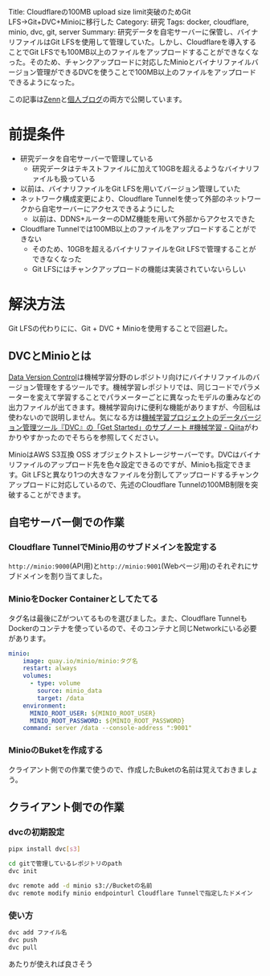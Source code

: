 Title: Cloudflareの100MB upload size limit突破のためGit LFS→Git+DVC+Minioに移行した
Category: 研究
Tags: docker, cloudflare, minio, dvc, git, server
Summary: 研究データを自宅サーバーに保管し、バイナリファイルはGit LFSを使用して管理していた。しかし、Cloudflareを導入することでGit LFSでも100MB以上のファイルをアップロードすることができなくなった。そのため、チャンクアップロードに対応したMinioとバイナリファイルバージョン管理ができるDVCを使うことで100MB以上のファイルをアップロードできるようになった。



この記事は[Zenn](https://zenn.dev/2lu3)と[個人ブログ](https://2lu3.github.io/)の両方で公開しています。

# 前提条件

* 研究データを自宅サーバーで管理している
  * 研究データはテキストファイルに加えて10GBを超えるようなバイナリファイルも扱っている
* 以前は、バイナリファイルをGit LFSを用いてバージョン管理していた
* ネットワーク構成変更により、Cloudflare Tunnelを使って外部のネットワークから自宅サーバーにアクセスできるようにした
  * 以前は、DDNS+ルーターのDMZ機能を用いて外部からアクセスできた
* Cloudflare Tunnelでは100MB以上のファイルをアップロードすることができない
  * そのため、10GBを超えるバイナリファイルをGit LFSで管理することができなくなった
  * Git LFSにはチャンクアップロードの機能は実装されていないらしい

# 解決方法

Git LFSの代わりにに、Git + DVC + Minioを使用することで回避した。

## DVCとMinioとは

[Data Version Control](https://dvc.ai/)は機械学習分野のレポジトリ向けにバイナリファイルのバージョン管理をするツールです。機械学習レポジトリでは、同じコードでパラメーターを変えて学習することでパラメーターごとに異なったモデルの重みなどの出力ファイルが出てきます。機械学習向けに便利な機能がありますが、今回私は使わないので説明しません。気になる方は[機械学習プロジェクトのデータバージョン管理ツール『DVC』の「Get Started」のサブノート #機械学習 - Qiita](https://qiita.com/meow_noisy/items/a644547930e6f2dea12d)がわかりやすかったのでそちらを参照してください。

MinioはAWS S3互換 OSS オブジェクトストレージサーバーです。DVCはバイナリファイルのアップロード先を色々設定できるのですが、Minioも指定できます。Git LFSと異なり1つの大きなファイルを分割してアップロードするチャンクアップロードに対応しているので、先述のCloudflare Tunnelの100MB制限を突破することができます。

## 自宅サーバー側での作業

### Cloudflare TunnelでMinio用のサブドメインを設定する

`http://minio:9000`(API用)と`http://minio:9001`(Webページ用)のそれぞれにサブドメインを割り当てました。

### MinioをDocker Containerとしてたてる

タグ名は最後にZがついてるものを選びました。また、Cloudflare TunnelもDockerのコンテナを使っているので、そのコンテナと同じNetworkにいる必要があります。

```yaml
minio:
    image: quay.io/minio/minio:タグ名
    restart: always
    volumes:
      - type: volume
        source: minio_data
        target: /data
    environment:
      MINIO_ROOT_USER: ${MINIO_ROOT_USER}
      MINIO_ROOT_PASSWORD: ${MINIO_ROOT_PASSWORD}
    command: server /data --console-address ":9001"
```

### MinioのBuketを作成する

クライアント側での作業で使うので、作成したBuketの名前は覚えておきましょう。

## クライアント側での作業

### dvcの初期設定

```bash
pipx install dvc[s3]

cd gitで管理しているレポジトリのpath
dvc init

dvc remote add -d minio s3://Bucketの名前
dvc remote modify minio endpointurl Cloudflare Tunnelで指定したドメイン
```

### 使い方

```bash
dvc add ファイル名
dvc push
dvc pull
```

あたりが使えれば良さそう

